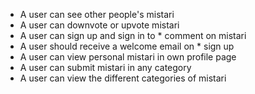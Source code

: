 * A user can see other people's mistari
* A user can downvote or upvote mistari
* A user can sign up and sign in to * comment on mistari
* A user should receive a welcome email on * sign up
* A user can view personal mistari in own profile page
* A user can submit mistari in any category
* A  user can view the different categories of mistari